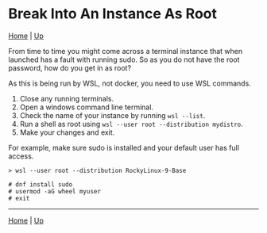 # Break Into An Instance As Root

[Home](../index) | [Up](wsl-index)

From time to time you might come across a terminal instance that when launched has a fault with running sudo. So as you do not have the root password, how do you get in as root?

As this is being run by WSL, not docker, you need to use WSL commands.

1. Close any running terminals.
1. Open a windows command line terminal.
1. Check the name of your instance by running ``wsl --list``.
1. Run a shell as root using ``wsl --user root --distribution mydistro``.
1. Make your changes and exit.

For example, make sure sudo is installed and your default user has full access.

```
> wsl --user root --distribution RockyLinux-9-Base

# dnf install sudo
# usermod -aG wheel myuser
# exit
```

---
[Home](../index) | [Up](wsl-index)
